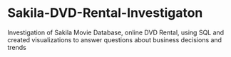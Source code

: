 # Sakila-DVD-Rental-Investigaton
Investigation of  Sakila Movie Database, online DVD Rental, using SQL and created visualizations to answer questions about business decisions and trends
